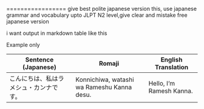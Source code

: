 

=================
give best polite japanese version this, use japanese grammar and vocabulary upto JLPT N2 level,give clear and mistake free japanese version


i want output in markdown table like this

Example only

| Sentence (Japanese)                    | Romaji                                     | English Translation      |
| -------------------------------------- | ------------------------------------------ | ------------------------ |
| こんにちは、私はラメシュ・カンナです。 | Konnichiwa, watashi wa Rameshu Kanna desu. | Hello, I’m Ramesh Kanna. |
